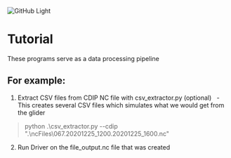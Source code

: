 ![GitHub Light](https://github.com/github-light.png#gh-dark-mode-only)
# Tutorial

These programs serve as a data processing pipeline</b>
## For example:</b>
1) Extract CSV files from CDIP NC file with csv_extractor.py (optional)</b>
&nbsp; -This creates several CSV files which simulates what we would get from the glider</b>
> python .\csv_extractor.py --cdip ".\ncFiles\067.20201225_1200.20201225_1600.nc"

2) Run Driver on the file_output.nc file that was created</b>